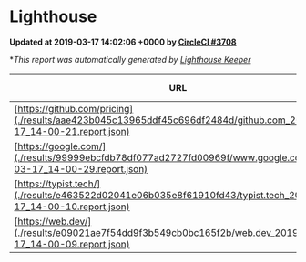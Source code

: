 
# Lighthouse

**Updated at 2019-03-17 14:02:06 +0000 by [CircleCI #3708](https://circleci.com/gh/ItinerisLtd/lighthouse-keeper-example/3708)**

**This report was automatically generated by [Lighthouse Keeper](https://github.com/itinerisltd/lighthouse-keeper)*

| URL | Performance | Accessibility | Best Practices | SEO | PWA | Updated At |
| --- | --- | --- | --- | --- | --- | --- |
| [https://github.com/pricing](./results/aae423b045c13965ddf45c696df2484d/github.com_2019-03-17_14-00-21.report.json) | 0.85 | 0.89 | 0.93 | 0.9 | 0.58 | 2019-03-17T14:00:21.603Z |
| [https://google.com/](./results/99999ebcfdb78df077ad2727fd00969f/www.google.com_2019-03-17_14-00-29.report.json) | 0.93 | 0.71 | 0.93 | 0.8 | 0.58 | 2019-03-17T14:00:29.244Z |
| [https://typist.tech/](./results/e463522d02041e06b035e8f61910fd43/typist.tech_2019-03-17_14-00-10.report.json) | 1 |  |  |  |  | 2019-03-17T14:00:10.388Z |
| [https://web.dev/](./results/e09021ae7f54dd9f3b549cb0bc165f2b/web.dev_2019-03-17_14-00-09.report.json) | 0.95 | 0.93 | 1 | 0.87 | 1 | 2019-03-17T14:00:09.801Z |
